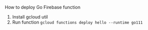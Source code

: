 How to deploy Go Firebase function

1. Install gcloud util
2. Run function `gcloud functions deploy hello --runtime go111`
